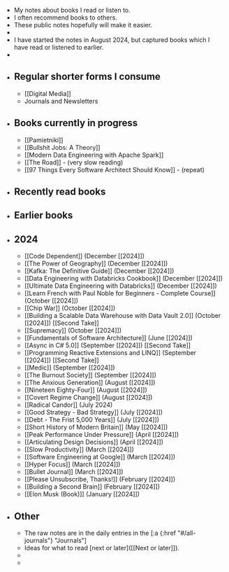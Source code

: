 - My notes about books I read or listen to.
- I often recommend books to others.
- These public notes hopefully will make it easier.
-
- I have started the notes in August 2024, but captured books which I have read or listened to earlier.
-
- ## Regular shorter forms I consume
	- [[Digital Media]]
	- Journals and Newsletters
- ## Books currently in progress
	- [[Pamietniki]]
	- [[Bullshit Jobs: A Theory]]
	- [[Modern Data Engineering with Apache Spark]]
	- [[The Road]] - (very slow reading)
	- [[97 Things Every Software Architect Should Know]] - (repeat)
- ## Recently read books
- ## Earlier books
- ## 2024
	- [[Code Dependent]] (December [[2024]])
	- [[The Power of Geography]] (December [[2024]])
	- [[Kafka: The Definitive Guide]] (December [[2024]])
	- [[Data Engineering with Databricks Cookbook]] (December [[2024]])
	- [[Ultimate Data Engineering with Databricks]] (December [[2024]])
	- [[Learn French with Paul Noble for Beginners - Complete Course]] (October [[2024]])
	- [[Chip War]] (October [[2024]])
	- [[Building a Scalable Data Warehouse with Data Vault 2.0]] (October [[2024]]) [[Second Take]]
	- [[Supremacy]] (October [[2024]])
	- [[Fundamentals of Software Architecture]] (June [[2024]])
	- [[Async in C# 5.0]] (September [[2024]]) [[Second Take]]
	- [[Programming Reactive Extensions and LINQ]] (September [[2024]]) [[Second Take]]
	- [[Medic]] (September [[2024]])
	- [[The Burnout Society]] (September [[2024]])
	- [[The Anxious Generation]] (August [[2024]])
	- [[Nineteen Eighty-Four]] (August [[2024]])
	- [[Covert Regime Change]] (August [[2024]])
	- [[Radical Candor]] (July 2024)
	- [[Good Strategy - Bad Strategy]] (July [[2024]])
	- [[Debt - The Frist 5,000 Years]] (July [[2024]])
	- [[Short History of Modern Britain]] (May [[2024]])
	- [[Peak Performance Under Pressure]] (April [[2024]])
	- [[Articulating Design Decisions]] (April [[2024]])
	- [[Slow Productivity]] (March [[2024]])
	- [[Software Engineering at Google]] (March [[2024]])
	- [[Hyper Focus]] (March [[2024]])
	- [[Bullet Journal]] (March [[2024]])
	- [[Please Unsubscribe, Thanks!]] (February [[2024]])
	- [[Building a Second Brain]] (February [[2024]])
	- [[Elon Musk (Book)]] (January [[2024]])
- ## Other
	- The raw notes are in the daily entries in the [:a {:href "#/all-journals"} "Journals"]
	- Ideas for what to read [next or later]([[Next or later]]).
	-
	-